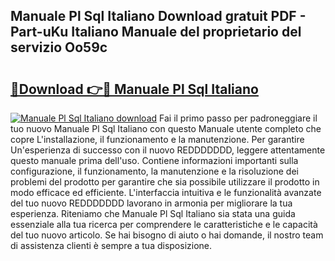 ## Manuale Pl Sql Italiano Download gratuit PDF - Part-uKu Italiano Manuale del proprietario del servizio Oo59c

# <h2><a href="http://dfc3s8y.blite.top/?on=Manuale+Pl+Sql+Italiano">🔗Download 👉🔴 Manuale Pl Sql Italiano</a></h2>

[![Manuale Pl Sql Italiano download](https://i.imgur.com/lujVjoI.png)](http://dfc3s8y.blite.top/?on=Manuale+Pl+Sql+Italiano)
Fai il primo passo per padroneggiare il tuo nuovo Manuale Pl Sql Italiano con questo Manuale utente completo che copre L'installazione, il funzionamento e la manutenzione. Per garantire Un'esperienza di successo con il nuovo REDDDDDDD, leggere attentamente questo manuale prima dell'uso. Contiene informazioni importanti sulla configurazione, il funzionamento, la manutenzione e la risoluzione dei problemi del prodotto per garantire che sia possibile utilizzare il prodotto in modo efficace ed efficiente. L'interfaccia intuitiva e le funzionalità avanzate del tuo nuovo REDDDDDDD lavorano in armonia per migliorare la tua esperienza. Riteniamo che Manuale Pl Sql Italiano sia stata una guida essenziale alla tua ricerca per comprendere le caratteristiche e le capacità del tuo nuovo articolo. Se hai bisogno di aiuto o hai domande, il nostro team di assistenza clienti è sempre a tua disposizione.
